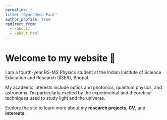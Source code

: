```yaml
---
permalink: /
title: "Gyanadeep Paul"
author_profile: true
redirect_from: 
  - /about/
  - /about.html
---
```


# Welcome to my website 👋

I am a fourth-year BS-MS Physics student at the Indian Institute of Science Education and Research (IISER), Bhopal.

My academic interests include optics and photonics, quantum physics, and astronomy. I’m particularly excited by the experimental and theoretical techniques used to study light and the universe.

Explore the site to learn more about my **research projects**, **CV**, and **interests**.


